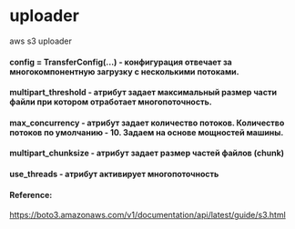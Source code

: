 # uploader
aws s3 uploader


#### config = TransferConfig(...) - конфигурация отвечает за многокомпонентную загрузку с несколькими потоками.
#### multipart_threshold - атрибут задает максимальный размер части файли при котором отработает многопоточность.
#### max_concurrency - атрибут задает количество потоков. Количество потоков по умолчанию - 10. Задаем на основе мощностей машины. 
#### multipart_chunksize - атрибут задает размер частей файлов (chunk)
#### use_threads - атрибут активирует многопоточность
#### Reference:
https://boto3.amazonaws.com/v1/documentation/api/latest/guide/s3.html